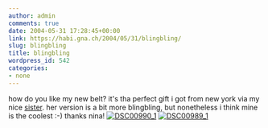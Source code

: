 ```yaml
---
author: admin
comments: true
date: 2004-05-31 17:28:45+00:00
link: https://habi.gna.ch/2004/05/31/blingbling/
slug: blingbling
title: blingbling
wordpress_id: 542
categories:
- none
---
```


how do you like my new belt?
it's tha perfect gift i got from new york via my nice [sister](https://habi.gna.ch/blog/archives/000273.html). her version is a bit more blingbling, but nonetheless i think mine is the coolest :-)
thanks nina!
[![DSC00990_1](https://habi.gna.ch/blog/images/DSC00990_1-tm.jpg)](https://habi.gna.ch/blog/images/DSC00990_1.JPG) [![DSC00989_1](https://habi.gna.ch/blog/images/DSC00989_1-tm.jpg)](https://habi.gna.ch/blog/images/DSC00989_1.JPG)
